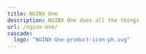 ```yaml
---
title: NGINX One
description: NGINX One does all the things
url: /nginx-one/
cascade:
  logo: "NGINX-One-product-icon-ph.svg"
---
```




